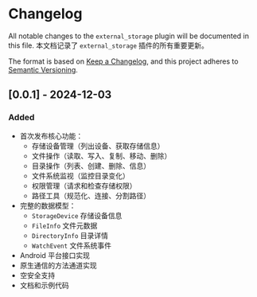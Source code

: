 # Changelog

All notable changes to the `external_storage` plugin will be documented in this file.
本文档记录了 `external_storage` 插件的所有重要更新。

The format is based on [Keep a Changelog](https://keepachangelog.com/en/1.0.0/),
and this project adheres to [Semantic Versioning](https://semver.org/spec/v2.0.0.html).

## [0.0.1] - 2024-12-03

### Added
- 首次发布核心功能：
  - 存储设备管理（列出设备、获取存储信息）
  - 文件操作（读取、写入、复制、移动、删除）
  - 目录操作（列表、创建、删除、信息）
  - 文件系统监视（监控目录变化）
  - 权限管理（请求和检查存储权限）
  - 路径工具（规范化、连接、分割路径）
- 完整的数据模型：
  - `StorageDevice` 存储设备信息
  - `FileInfo` 文件元数据
  - `DirectoryInfo` 目录详情
  - `WatchEvent` 文件系统事件
- Android 平台接口实现
- 原生通信的方法通道实现
- 空安全支持
- 文档和示例代码